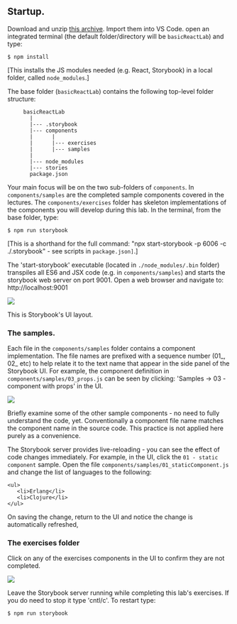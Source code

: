 ## Startup.

Download and unzip [this archive][code]. Import them into VS Code. open an integrated terminal (the default folder/directory will be `basicReactLab`) and type:
~~~
$ npm install
~~~
[This installs the JS modules needed (e.g. React, Storybook) in a local folder, called `node_modules`.]

The base folder (`basicReactLab`) contains the following top-level folder structure:
~~~
     basicReactLab
       |
       |--- .storybook
       |--- components
       |      |
       |      |--- exercises
       |      |--- samples
       |
       |--- node_modules
       |--- stories
       package.json
~~~
Your main focus will be on the two sub-folders of `components`. In `components/samples` are the completed sample components covered in the lectures. The `components/exercises` folder has skeleton implementations of the components you will develop during this lab. In the terminal, from the base folder, type:
~~~
$ npm run storybook
~~~
[This is a shorthand for the full command: "npx start-storybook -p 6006 -c ./.storybook" - see scripts in `package.json]`.]

The 'start-storybook' executable (located in `./node_modules/.bin` folder) transpiles all ES6 and JSX code (e.g. in `components/samples`) and starts the storybook web server on port 9001. Open a web browser and navigate to: http://localhost:9001

![][storybook] 

This is Storybook's  UI layout.

### The samples.

Each file in the `components/samples` folder contains a component implementation. The file names are prefixed with a sequence number (01_, 02_ etc) to help relate it to the text name that appear in the side panel of the Storybook UI. For example, the component definition in `components/samples/03_props.js` can be seen by clicking: 'Samples -> 03 - component with props' in the UI.

![][numbers] 

Briefly examine some of the other sample components - no need to fully understand the code, yet. Conventionally a component file name matches the component name in the source code. This practice is not applied here purely as a convenience.

The Storybook server provides live-reloading - you can see the effect of code changes immediately. For example, in the UI, click the `01 - static component` sample. Open the file `components/samples/01_staticComponent.js` and change the list of languages to the following:
~~~
<ul>
   <li>Erlang</li> 
   <li>Clojure</li>
</ul>  
~~~
On saving the change, return to the UI and notice the change is automatically refreshed,

### The exercises folder

Click on any of the exercises components in the UI to confirm they are not completed.

![][exercises] 

Leave the Storybook server running while completing this lab's exercises. If you do need to stop it type 'cntl/c'. To restart type:
~~~
$ npm run storybook 
~~~

[code]: ./archives/start.zip
[storybook]: ./img/storybook.png
[numbers]: ./img/numbers.png
[exercises]: ./img/exercises.png